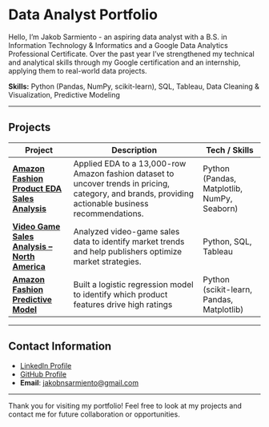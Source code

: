 # Data Analyst Portfolio

Hello, I’m Jakob Sarmiento - an aspiring data analyst with a B.S. in Information Technology & Informatics and a Google Data Analytics Professional Certificate. Over the past year I’ve strengthened my technical and analytical skills through my Google certification and an internship, applying them to real-world data projects. 

**Skills:** Python (Pandas, NumPy, scikit-learn), SQL, Tableau, Data Cleaning & Visualization, Predictive Modeling

---

## Projects

| Project | Description | Tech / Skills 
|--------|------------|---------------|
| **[Amazon Fashion Product EDA Sales Analysis](https://github.com/Jakob-Sarmiento/amazon-fashion-sales-eda-analysis)** | Applied EDA to a 13,000-row Amazon fashion dataset to uncover trends in pricing, category, and brands, providing actionable business recommendations.  | Python (Pandas, Matplotlib, NumPy, Seaborn) | 
| **[Video Game Sales Analysis – North America](https://github.com/Jakob-Sarmiento/north-american-video-game-sales-analysis)** | Analyzed video-game sales data to identify market trends and help publishers optimize market strategies.| Python, SQL, Tableau | 
| **[Amazon Fashion Predictive Model](https://github.com/Jakob-Sarmiento/amazon-fashion-sales-predictive-model)** | Built a logistic regression model to identify which product features drive high ratings| Python (scikit-learn, Pandas, Matplotlib) |
---

## Contact Information
- [LinkedIn Profile](https://www.linkedin.com/in/jakob-sarmiento-080074264/)  
- [GitHub Profile](https://github.com/Jakob-Sarmiento)
- **Email**: jakobnsarmiento@gmail.com

---
Thank you for visiting my portfolio! Feel free to look at my projects and contact me for future collaboration or opportunities.
